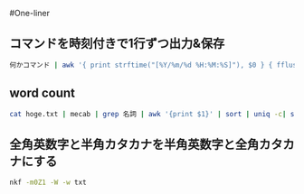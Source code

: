 #One-liner

## コマンドを時刻付きで1行ずつ出力&保存
```sh
何かコマンド | awk '{ print strftime("[%Y/%m/%d %H:%M:%S]"), $0 } { fflush() }'|tee 保存先
```

## word count
```sh
cat hoge.txt | mecab | grep 名詞 | awk '{print $1}' | sort | uniq -c| sort -n -r
```

## 全角英数字と半角カタカナを半角英数字と全角カタカナにする
```sh
nkf -m0Z1 -W -w txt
```
